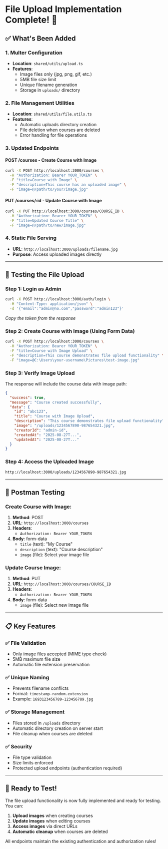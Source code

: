 # File Upload Implementation Complete! 📁

## ✅ What's Been Added

### 1. **Multer Configuration** 
- **Location**: `shared/utils/upload.ts`
- **Features**: 
  - Image files only (jpg, png, gif, etc.)
  - 5MB file size limit
  - Unique filename generation
  - Storage in `uploads/` directory

### 2. **File Management Utilities**
- **Location**: `shared/utils/file.utils.ts`
- **Features**:
  - Automatic uploads directory creation
  - File deletion when courses are deleted
  - Error handling for file operations

### 3. **Updated Endpoints**

#### **POST /courses** - Create Course with Image
```bash
curl -X POST http://localhost:3000/courses \
  -H "Authorization: Bearer YOUR_TOKEN" \
  -F "title=Course with Image" \
  -F "description=This course has an uploaded image" \
  -F "image=@/path/to/your/image.jpg"
```

#### **PUT /courses/:id** - Update Course with Image
```bash
curl -X PUT http://localhost:3000/courses/COURSE_ID \
  -H "Authorization: Bearer YOUR_TOKEN" \
  -F "title=Updated Course Title" \
  -F "image=@/path/to/new/image.jpg"
```

### 4. **Static File Serving**
- **URL**: `http://localhost:3000/uploads/filename.jpg`
- **Purpose**: Access uploaded images directly

---

## 🧪 Testing the File Upload

### **Step 1: Login as Admin**
```bash
curl -X POST http://localhost:3000/auth/login \
  -H "Content-Type: application/json" \
  -d '{"email":"admin@no.com","password":"admin123"}'
```
*Copy the token from the response*

### **Step 2: Create Course with Image (Using Form Data)**
```bash
curl -X POST http://localhost:3000/courses \
  -H "Authorization: Bearer YOUR_TOKEN" \
  -F "title=Course with Image Upload" \
  -F "description=This course demonstrates file upload functionality" \
  -F "image=@C:\Users\your-username\Pictures\test-image.jpg"
```

### **Step 3: Verify Image Upload**
The response will include the course data with image path:
```json
{
  "success": true,
  "message": "Course created successfully",
  "data": {
    "id": "abc123",
    "title": "Course with Image Upload",
    "description": "This course demonstrates file upload functionality",
    "image": "/uploads/1234567890-987654321.jpg",
    "creatorId": "admin-id",
    "createdAt": "2025-08-27T...",
    "updatedAt": "2025-08-27T..."
  }
}
```

### **Step 4: Access the Uploaded Image**
```bash
http://localhost:3000/uploads/1234567890-987654321.jpg
```

---

## 🔧 **Postman Testing**

### Create Course with Image:
1. **Method**: POST
2. **URL**: `http://localhost:3000/courses`
3. **Headers**: 
   - `Authorization: Bearer YOUR_TOKEN`
4. **Body**: form-data
   - `title` (text): "My Course"
   - `description` (text): "Course description"
   - `image` (file): Select your image file

### Update Course Image:
1. **Method**: PUT
2. **URL**: `http://localhost:3000/courses/COURSE_ID`
3. **Headers**: 
   - `Authorization: Bearer YOUR_TOKEN`
4. **Body**: form-data
   - `image` (file): Select new image file

---

## 📋 **Key Features**

### ✅ **File Validation**
- Only image files accepted (MIME type check)
- 5MB maximum file size
- Automatic file extension preservation

### ✅ **Unique Naming** 
- Prevents filename conflicts
- Format: `timestamp-random.extension`
- Example: `1693123456789-123456789.jpg`

### ✅ **Storage Management**
- Files stored in `/uploads` directory
- Automatic directory creation on server start
- File cleanup when courses are deleted

### ✅ **Security**
- File type validation
- Size limits enforced
- Protected upload endpoints (authentication required)

---

## 🚀 **Ready to Test!**

The file upload functionality is now fully implemented and ready for testing. You can:

1. **Upload images** when creating courses
2. **Update images** when editing courses
3. **Access images** via direct URLs
4. **Automatic cleanup** when courses are deleted

All endpoints maintain the existing authentication and authorization rules!
